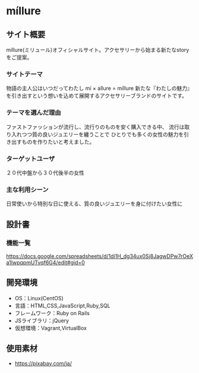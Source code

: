#  míllure

## サイト概要
míllure(ミリュール)オフィシャルサイト。アクセサリーから始まる新たなstoryをご提案。


### サイトテーマ
物語の主人公はいつだってわたし
mí × allure = míllure
新たな『わたしの魅力』を引き出すという想いを込めて展開するアクセサリーブランドのサイトです。

### テーマを選んだ理由
ファストファッションが流行し、流行りのものを安く購入できる中、
流行は取り入れつつ質の良いジュエリーを纏うことで
ひとりでも多くの女性の魅力を引き出すものを作りたいと考えました。

### ターゲットユーザ
２０代中盤から３０代後半の女性

### 主な利用シーン
日常使いから特別な日に使える、質の良いジュエリーを身に付けたい女性に

## 設計書

### 機能一覧
https://docs.google.com/spreadsheets/d/1di1H_dg34ux0Sj8JagwDPw7rOeXa1IwpqpmUTvqf6G4/edit#gid=0

## 開発環境
- OS：Linux(CentOS)
- 言語：HTML,CSS,JavaScript,Ruby,SQL
- フレームワーク：Ruby on Rails
- JSライブラリ：jQuery
- 仮想環境：Vagrant,VirtualBox

## 使用素材
- https://pixabay.com/ja/